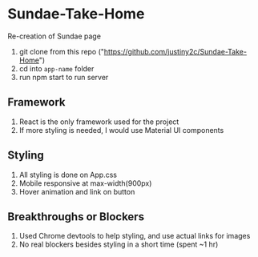 # Sundae-Take-Home

Re-creation of Sundae page

1. git clone from this repo ("https://github.com/justiny2c/Sundae-Take-Home")
2. cd into `app-name` folder
3. run npm start to run server

## Framework

1. React is the only framework used for the project
2. If more styling is needed, I would use Material UI components

## Styling

1. All styling is done on App.css
2. Mobile responsive at max-width(900px)
3. Hover animation and link on button

## Breakthroughs or Blockers
1. Used Chrome devtools to help styling, and use actual links for images
2. No real blockers besides styling in a short time (spent ~1 hr)
